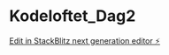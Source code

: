 # Kodeloftet_Dag2

[Edit in StackBlitz next generation editor ⚡️](https://stackblitz.com/~/github.com/sharmababita/Kodeloftet_Dag2)